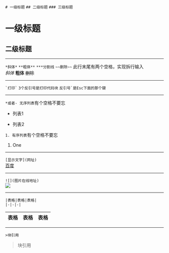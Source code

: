 ` # 一级标题 `   ` ## 二级标题 `   ` ### 三级标题 `
# 一级标题
## 二级标题
***
` *斜体* `  ` **粗体** `  ` ***分割线 `  ` ~~删除~~ `  此行末尾有两个空格，实现拆行输入  
 *斜体*   **粗体**   ~~删除~~
***
``` `打印` ```   ` 3个反引号是打印代码块 `   ``` 反引号`是Esc下面的那个键 ```
***
` *或者- 无序列表 `有个空格不要忘
* 列表1
- 列表2

` 1. 有序列表 `有个空格不要忘
1. One
***
` [显示文字](网址) `  
[百度](https://www.baidu.com)
***
` ![](图片在线地址) `  
![](http://gitee.com/static/images/logo.gif?20171106)
***
```
|表格|表格|表格|  
|-|-|-|
```
|表格|表格|表格|
|-|-|-|
***
` >块引用 `
>块引用
